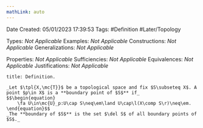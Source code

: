 ```yaml
---
mathLink: auto
---
```


<div class="topSpace"></div>

Date Created: 05/01/2023 17:39:53
Tags: #Definition #Later/Topology

Types: _Not Applicable_
Examples: _Not Applicable_
Constructions: _Not Applicable_
Generalizations: _Not Applicable_

Properties: _Not Applicable_
Sufficiencies: _Not Applicable_
Equivalences: _Not Applicable_
Justifications: _Not Applicable_

``` ad-Definition
title: Definition.

_Let $\tpl{X,\mc{T}}$ be a topological space and fix $S\subseteq X$. A point $p\in X$ is a **boundary point of $S$** if_
$$\begin{equation}
    \fa U\in\mc{U}_p:U\cap S\neq\em\land U\cap\l(X\comp S\r)\neq\em.
\end{equation}$$
_The **boundary of $S$** is the set $\del S$ of all boundary points of $S$._

```
